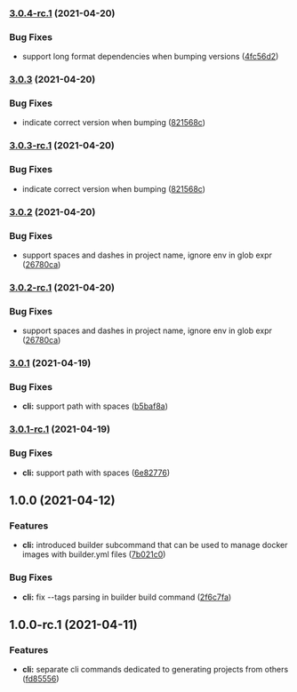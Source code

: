### [3.0.4-rc.1](https://github.com/charbonnierg/kapla-cli/compare/v3.0.3...v3.0.4-rc.1) (2021-04-20)


### Bug Fixes

* support long format dependencies when bumping versions ([4fc56d2](https://github.com/charbonnierg/kapla-cli/commit/4fc56d2974afac00b7309baf2885980fc3bae258))

### [3.0.3](https://github.com/charbonnierg/kapla-cli/compare/v3.0.2...v3.0.3) (2021-04-20)


### Bug Fixes

* indicate correct version when bumping ([821568c](https://github.com/charbonnierg/kapla-cli/commit/821568c79a4c4faa652aef49dd3fc7dfcbefe350))

### [3.0.3-rc.1](https://github.com/charbonnierg/kapla-cli/compare/v3.0.2...v3.0.3-rc.1) (2021-04-20)


### Bug Fixes

* indicate correct version when bumping ([821568c](https://github.com/charbonnierg/kapla-cli/commit/821568c79a4c4faa652aef49dd3fc7dfcbefe350))

### [3.0.2](https://github.com/charbonnierg/kapla-cli/compare/v3.0.1...v3.0.2) (2021-04-20)


### Bug Fixes

* support spaces and dashes in project name, ignore env in glob expr ([26780ca](https://github.com/charbonnierg/kapla-cli/commit/26780caad2ed82765576410cbb39324d990ea5f3))

### [3.0.2-rc.1](https://github.com/charbonnierg/kapla-cli/compare/v3.0.1...v3.0.2-rc.1) (2021-04-20)


### Bug Fixes

* support spaces and dashes in project name, ignore env in glob expr ([26780ca](https://github.com/charbonnierg/kapla-cli/commit/26780caad2ed82765576410cbb39324d990ea5f3))

### [3.0.1](https://github.com/charbonnierg/kapla-cli/compare/v3.0.0...v3.0.1) (2021-04-19)


### Bug Fixes

* **cli:** support path with spaces ([b5baf8a](https://github.com/charbonnierg/kapla-cli/commit/b5baf8ad27c7c4b4ffa6db245a26eb8fa1ca4f4d))

### [3.0.1-rc.1](https://github.com/charbonnierg/kapla-cli/compare/v3.0.0...v3.0.1-rc.1) (2021-04-19)


### Bug Fixes

* **cli:** support path with spaces ([6e82776](https://github.com/charbonnierg/kapla-cli/commit/6e82776bf911835a5bced1a61c4f32fb4cc0df19))

## 1.0.0 (2021-04-12)

### Features

- **cli:** introduced builder subcommand that can be used to manage docker images with builder.yml files ([7b021c0](https://github.com/charbonnierg/kapla-cli/commit/7b021c0c4a64d00e9803c7cd7da270d18dcb84b4))

### Bug Fixes

- **cli:** fix --tags parsing in builder build command ([2f6c7fa](https://github.com/charbonnierg/kapla-cli/commit/2f6c7fa82476b6100eedf2bf2f41e0147dfcd83a))

## 1.0.0-rc.1 (2021-04-11)

### Features

- **cli:** separate cli commands dedicated to generating projects from others ([fd85556](https://github.com/charbonnierg/kapla-cli/commit/fd855560e811f0b374632d643ac0ddcf7d09d05a))

